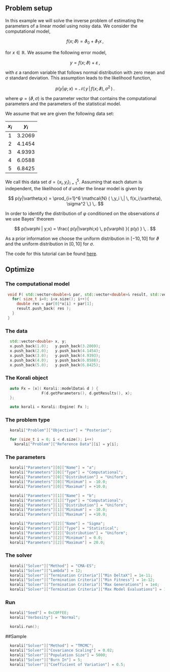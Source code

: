 ## Problem setup
In this example we will solve the inverse problem of estimating the parameters
of a linear model using noisy data. We consider the computational model,

$$
f(x;\vartheta) = \vartheta_0 + \vartheta_1 x \,,
$$

for $x\in\mathbb{R}$. We assume the following error model,

$$
y = f(x;\vartheta) + \varepsilon \,,
$$

with $\varepsilon$ a random variable that follows normal distribution with zero
mean and $\sigma$ standard deviation. This assumption leads to the likelihood
function,

$$
p(y|\varphi;x) = \mathcal{N} ( \,y \,| \, f(x;\vartheta), \sigma^2 \,) \,.
$$

where $\varphi=(\vartheta,\sigma)$ is the parameter vector that contains the
computational parameters and the parameters of the statistical model.

We assume that we are given the following data set:

<center>

| $x_i$  | $y_i$  |
|:-:|:-:|
| 1  | 3.2069  |
| 2  | 4.1454  |
| 3  | 4.9393  |
| 4  | 6.0588  |
| 5  | 6.8425  |

</center>

We call this data set $d=\{x_i,y_i\}_{i=1}^5$. Assuming that each datum is
independent, the likelihood of $d$ under the linear model is given by

$$
p(y|\vartheta;x) = \prod_{i=1}^6 \mathcal{N} ( \,y_i \,| \, f(x_i;\vartheta), \sigma^2 \,) \,.
$$

In order to identify the distribution of $\varphi$ conditioned on the observations $d$
we use Bayes' theorem

$$
p(\varphi | y;x) = \frac{ p(y|\varphi;x) \, p(\varphi) }{ p(y) } \, .
$$


As a prior information we choose the uniform distribution in $[-10,10]$ for $\vartheta$
and the uniform distribution in $[0,10]$ for $\sigma$.


The code for this tutorial can be found [here](https://github.com/cselab/skorali/blob/master/examples/cxx/quick_start/posterior.cpp).



## Optimize

### The computational model

```cpp
 void F( std::vector<double>& par, std::vector<double>& result, std::vector<double> x ){
   for( size_t i=0; i<x.size(); i++){
     double res = par[0]*x[i] + par[1];
     result.push_back( res );
   }
 }
```

### The data
```cpp
  std::vector<double> x, y;
  x.push_back(1.0);   y.push_back(3.2069);
  x.push_back(2.0);   y.push_back(4.1454);
  x.push_back(3.0);   y.push_back(4.9393);
  x.push_back(4.0);   y.push_back(6.0588);
  x.push_back(5.0);   y.push_back(6.8425);
```

### The Korali object
```cpp
  auto Fx = [x]( Korali::modelData& d ) {
                F(d.getParameters(), d.getResults(), x);
  };

  auto korali = Korali::Engine( Fx );
```

### The problem type
```cpp
  korali["Problem"]["Objective"] = "Posterior";
```

```cpp
  for (size_t i = 0; i < d.size(); i++)
    korali["Problem"]["Reference Data"][i] = y[i];
```

### The parameters
```cpp
  korali["Parameters"][0]["Name"] = "a";
  korali["Parameters"][0]["Type"] = "Computational";
  korali["Parameters"][0]["Distribution"] = "Uniform";
  korali["Parameters"][0]["Minimum"] = -10.0;
  korali["Parameters"][0]["Maximum"] = +10.0;

  korali["Parameters"][1]["Name"] = "b";
  korali["Parameters"][1]["Type"] = "Computational";
  korali["Parameters"][1]["Distribution"] = "Uniform";
  korali["Parameters"][1]["Minimum"] = -10.0;
  korali["Parameters"][1]["Maximum"] = +10.0;
```

```cpp
  korali["Parameters"][2]["Name"] = "Sigma";
  korali["Parameters"][2]["Type"] = "Statistical";
  korali["Parameters"][2]["Distribution"] = "Uniform";
  korali["Parameters"][2]["Minimum"] = 0.0;
  korali["Parameters"][2]["Maximum"] = 20.0;
```

### The solver
```cpp
  korali["Solver"]["Method"] = "CMA-ES";
  korali["Solver"]["Lambda"] = 12;
  korali["Solver"]["Termination Criteria"]["Min DeltaX"] = 1e-11;
  korali["Solver"]["Termination Criteria"]["Min Fitness"] = 1e-12;
  korali["Solver"]["Termination Criteria"]["Max Generations"] = 1e4;
  korali["Solver"]["Termination Criteria"]["Max Model Evaluations"] = 1e4;
```

### Run
```cpp
  korali["Seed"] = 0xC0FFEE;
  korali["Verbosity"] = "Normal";

  korali.run();
```






##Sample
```cpp
  korali["Solver"]["Method"] = "TMCMC";
  korali["Solver"]["Covariance Scaling"] = 0.02;
  korali["Solver"]["Population Size"] = 5000;
  korali["Solver"]["Burn In"] = 5;
  korali["Solver"]["Coefficient of Variation"] = 0.5;
```
